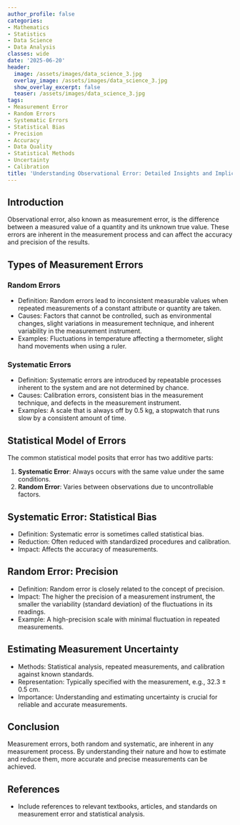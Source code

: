 ```yaml
---
author_profile: false
categories:
- Mathematics
- Statistics
- Data Science
- Data Analysis
classes: wide
date: '2025-06-20'
header:
  image: /assets/images/data_science_3.jpg
  overlay_image: /assets/images/data_science_3.jpg
  show_overlay_excerpt: false
  teaser: /assets/images/data_science_3.jpg
tags:
- Measurement Error
- Random Errors
- Systematic Errors
- Statistical Bias
- Precision
- Accuracy
- Data Quality
- Statistical Methods
- Uncertainty
- Calibration
title: 'Understanding Observational Error: Detailed Insights and Implications'
---
```


## Introduction

Observational error, also known as measurement error, is the difference between a measured value of a quantity and its unknown true value. These errors are inherent in the measurement process and can affect the accuracy and precision of the results.

## Types of Measurement Errors

### Random Errors

- Definition: Random errors lead to inconsistent measurable values when repeated measurements of a constant attribute or quantity are taken.
- Causes: Factors that cannot be controlled, such as environmental changes, slight variations in measurement technique, and inherent variability in the measurement instrument.
- Examples: Fluctuations in temperature affecting a thermometer, slight hand movements when using a ruler.

### Systematic Errors
- Definition: Systematic errors are introduced by repeatable processes inherent to the system and are not determined by chance.
- Causes: Calibration errors, consistent bias in the measurement technique, and defects in the measurement instrument.
- Examples: A scale that is always off by 0.5 kg, a stopwatch that runs slow by a consistent amount of time.

## Statistical Model of Errors
The common statistical model posits that error has two additive parts:
1. **Systematic Error**: Always occurs with the same value under the same conditions.
2. **Random Error**: Varies between observations due to uncontrollable factors.

## Systematic Error: Statistical Bias
- Definition: Systematic error is sometimes called statistical bias.
- Reduction: Often reduced with standardized procedures and calibration.
- Impact: Affects the accuracy of measurements.

## Random Error: Precision
- Definition: Random error is closely related to the concept of precision.
- Impact: The higher the precision of a measurement instrument, the smaller the variability (standard deviation) of the fluctuations in its readings.
- Example: A high-precision scale with minimal fluctuation in repeated measurements.

## Estimating Measurement Uncertainty
- Methods: Statistical analysis, repeated measurements, and calibration against known standards.
- Representation: Typically specified with the measurement, e.g., 32.3 ± 0.5 cm.
- Importance: Understanding and estimating uncertainty is crucial for reliable and accurate measurements.

## Conclusion
Measurement errors, both random and systematic, are inherent in any measurement process. By understanding their nature and how to estimate and reduce them, more accurate and precise measurements can be achieved.

## References
- Include references to relevant textbooks, articles, and standards on measurement error and statistical analysis.